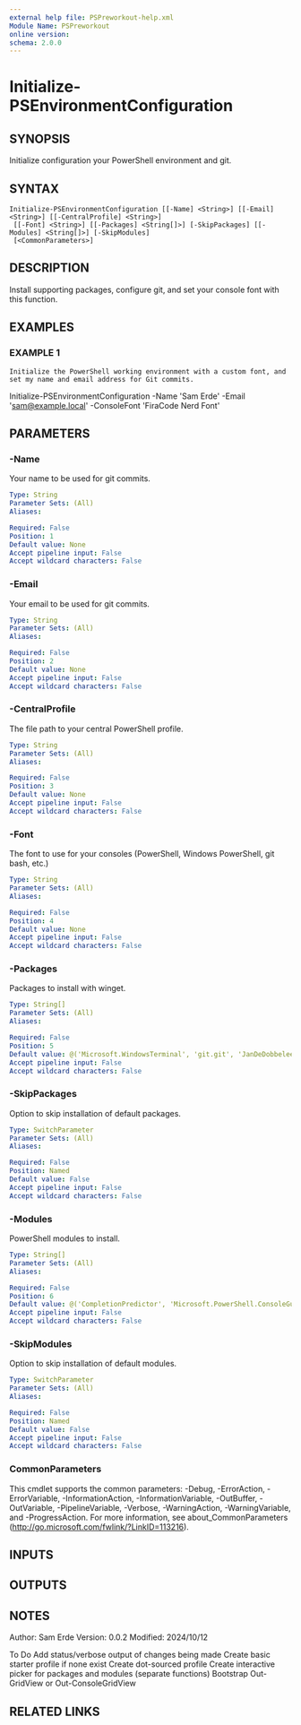 ```yaml
---
external help file: PSPreworkout-help.xml
Module Name: PSPreworkout
online version:
schema: 2.0.0
---
```


# Initialize-PSEnvironmentConfiguration

## SYNOPSIS
Initialize configuration your PowerShell environment and git.

## SYNTAX

```
Initialize-PSEnvironmentConfiguration [[-Name] <String>] [[-Email] <String>] [[-CentralProfile] <String>]
 [[-Font] <String>] [[-Packages] <String[]>] [-SkipPackages] [[-Modules] <String[]>] [-SkipModules]
 [<CommonParameters>]
```

## DESCRIPTION
Install supporting packages, configure git, and set your console font with this function.

## EXAMPLES

### EXAMPLE 1
```
Initialize the PowerShell working environment with a custom font, and set my name and email address for Git commits.
```

Initialize-PSEnvironmentConfiguration -Name 'Sam Erde' -Email 'sam@example.local' -ConsoleFont 'FiraCode Nerd Font'

## PARAMETERS

### -Name
Your name to be used for git commits.

```yaml
Type: String
Parameter Sets: (All)
Aliases:

Required: False
Position: 1
Default value: None
Accept pipeline input: False
Accept wildcard characters: False
```

### -Email
Your email to be used for git commits.

```yaml
Type: String
Parameter Sets: (All)
Aliases:

Required: False
Position: 2
Default value: None
Accept pipeline input: False
Accept wildcard characters: False
```

### -CentralProfile
The file path to your central PowerShell profile.

```yaml
Type: String
Parameter Sets: (All)
Aliases:

Required: False
Position: 3
Default value: None
Accept pipeline input: False
Accept wildcard characters: False
```

### -Font
The font to use for your consoles (PowerShell, Windows PowerShell, git bash, etc.)

```yaml
Type: String
Parameter Sets: (All)
Aliases:

Required: False
Position: 4
Default value: None
Accept pipeline input: False
Accept wildcard characters: False
```

### -Packages
Packages to install with winget.

```yaml
Type: String[]
Parameter Sets: (All)
Aliases:

Required: False
Position: 5
Default value: @('Microsoft.WindowsTerminal', 'git.git', 'JanDeDobbeleer.OhMyPosh')
Accept pipeline input: False
Accept wildcard characters: False
```

### -SkipPackages
Option to skip installation of default packages.

```yaml
Type: SwitchParameter
Parameter Sets: (All)
Aliases:

Required: False
Position: Named
Default value: False
Accept pipeline input: False
Accept wildcard characters: False
```

### -Modules
PowerShell modules to install.

```yaml
Type: String[]
Parameter Sets: (All)
Aliases:

Required: False
Position: 6
Default value: @('CompletionPredictor', 'Microsoft.PowerShell.ConsoleGuiTools', 'Microsoft.PowerShell.PSResourceGet', 'posh-git', 'PowerShellForGitHub', 'Terminal-Icons')
Accept pipeline input: False
Accept wildcard characters: False
```

### -SkipModules
Option to skip installation of default modules.

```yaml
Type: SwitchParameter
Parameter Sets: (All)
Aliases:

Required: False
Position: Named
Default value: False
Accept pipeline input: False
Accept wildcard characters: False
```

### CommonParameters
This cmdlet supports the common parameters: -Debug, -ErrorAction, -ErrorVariable, -InformationAction, -InformationVariable, -OutBuffer, -OutVariable, -PipelineVariable, -Verbose, -WarningAction, -WarningVariable, and -ProgressAction. 
For more information, see about_CommonParameters (http://go.microsoft.com/fwlink/?LinkID=113216).

## INPUTS

## OUTPUTS

## NOTES
Author: Sam Erde
Version: 0.0.2
Modified: 2024/10/12

To Do
    Add status/verbose output of changes being made
    Create basic starter profile if none exist
    Create dot-sourced profile
    Create interactive picker for packages and modules (separate functions)
    Bootstrap Out-GridView or Out-ConsoleGridView

## RELATED LINKS
